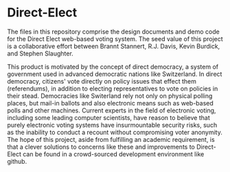 Direct-Elect
============

The files in this repository comprise the design documents and demo code for the Direct Elect web-based voting system.  The seed value of this project is a collaborative effort between Brannt Stannert, R.J. Davis, Kevin Burdick, and Stephen Slaughter.

This product is motivated by the concept of direct democracy, a system of government used in advanced democratic nations like Switzerland.  In direct democracy, citizens' vote directly on policy issues that effect them (referendums), in addition to electing representatives to vote on policies in their stead.  Democracies like Switerland rely not only on physical polling places, but mail-in ballots and also electronic means such as web-based polls and other machines. Current experts in the field of electronic voting, including some leading computer scientists, have reason to believe that purely electronic voting systems have insurmountable security risks, such as the inability to conduct a recount without compromising voter anonymity. The hope of this project, aside from fulfilling an academic requirement, is that a clever solutions to concerns like these and improvements to Direct-Elect can be found in a crowd-sourced development environment like github. 
